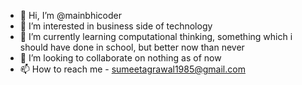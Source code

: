 - 👋 Hi, I’m @mainbhicoder
- 👀 I’m interested in business side of technology
- 🌱 I’m currently learning computational thinking, something which i should have done in school, but better now than never
- 💞️ I’m looking to collaborate on nothing as of now
- 📫 How to reach me - sumeetagrawal1985@gmail.com

<!---
mainbhicoder/mainbhicoder is a ✨ special ✨ repository because its `README.md` (this file) appears on your GitHub profile.
You can click the Preview link to take a look at your changes.
--->
